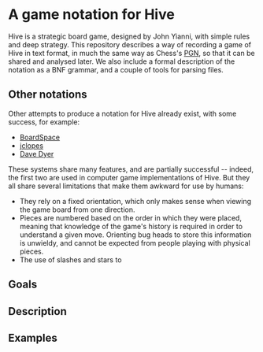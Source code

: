 A game notation for Hive
========================

Hive is a strategic board game, designed by John Yianni, with simple rules and
deep strategy.  This repository describes a way of recording a game of Hive in
text format, in much the same way as Chess's
[PGN](https://en.wikipedia.org/wiki/Portable_Game_Notation), so that it can be
shared and analysed later.  We also include a formal description of the notation
as a BNF grammar, and a couple of tools for parsing files.

Other notations
---------------
Other attempts to produce a notation for Hive already exist, with some success,
for example:
- [BoardSpace](https://www.boardspace.net/english/about_hive_notation.html)
- [jclopes](https://github.com/jclopes/hive#Notation)
- [Dave Dyer](https://boardgamegeek.com/thread/117554/hive-notation)

These systems share many features, and are partially successful -- indeed, the
first two are used in computer game implementations of Hive.  But they all share
several limitations that make them awkward for use by humans:
- They rely on a fixed orientation, which only makes sense when viewing the game
  board from one direction.
- Pieces are numbered based on the order in which they were placed, meaning that
  knowledge of the game's history is required in order to understand a given
  move.  Orienting bug heads to store this information is unwieldy, and cannot
  be expected from people playing with physical pieces.
- The use of slashes and stars to 

Goals
-----


Description
-----------


Examples
--------

